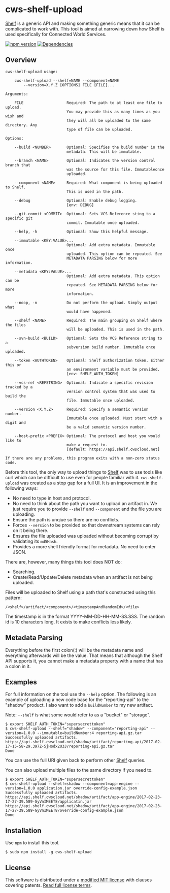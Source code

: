 cws-shelf-upload
================

[Shelf] is a generic API and making something generic means that it can be complicated to work with. This tool is aimed at narrowing down how Shelf is used specifically for Connected World Services.


[![npm version][npm-badge]][npm-link]
[![Dependencies][dependencies-badge]][dependencies-link]

Overview
--------

	cws-shelf-upload usage:

		cws-shelf-upload --shelf=NAME --component=NAME
			--version=X.Y.Z [OPTIONS] FILE [FILE]...

	Arguments:

		FILE                   Required: The path to at least one file to upload.
							   You may provide this as many times as you wish and
							   they will all be uploaded to the same directory. Any
							   type of file can be uploaded.

	Options:

		--build <NUMBER>       Optional: Specifies the build number in the
							   metadata. This will be immutable.

		--branch <NAME>        Optional: Indicates the version control branch that
							   was the source for this file. Immutableonce
							   uploaded.

		--component <NAME>     Required: What component is being uploaded to Shelf.
							   This is used in the path.

		--debug                Optional: Enable debug logging.
							   [env: DEBUG]

		--git-commit <COMMIT>  Optional: Sets VCS Reference sting to a specific git
							   commit. Immutable once uploaded.

		--help, -h             Optional: Show this helpful message.

		--immutable <KEY:VALUE>...
							   Optional: Add extra metadata. Immutable once
							   uploaded. This option can be repeated. See
							   METADATA PARSING below for more information.

		--metadata <KEY:VALUE>...
							   Optional: Add extra metadata. This option can be
							   repeated. See METADATA PARSING below for more
							   information.

		--noop, -n             Do not perform the upload. Simply output what
							   would have happened.

		--shelf <NAME>         Required: The main grouping on Shelf where the files
							   will be uploaded. This is used in the path.

		--svn-build <BUILD>    Optional: Sets the VCS Reference string to a
							   subversion build number. Immutable once uploaded.

		--token <AUTHTOKEN>    Optional: Shelf authorization token. Either this or
							   an environment variable must be provided.
							   [env: SHELF_AUTH_TOKEN]

		--vcs-ref <REFSTRING>  Optional: Indicate a specific revision tracked by a
							   version control system that was used to build the
							   file. Immutable once uploaded.

		--version <X.Y.Z>      Required: Specify a semantic version number.
							   Immutable once uploaded. Must start with a digit and
							   be a valid semantic version number.

		--host-prefix <PREFIX> Optional: The protocol and host you would like to
							   make a request to.
							   [default: https://api.shelf.cwscloud.net]

	If there are any problems, this program exits with a non-zero status code.

Before this tool, the only way to upload things to [Shelf] was to use tools like curl which can be difficult to use even for people familiar with it. `cws-shelf-upload` was created as a stop gap for a full UI. It is an improvement in the following ways:

* No need to type in host and protocol.
* No need to think about the path you want to upload an artifact in. We just require you to provide `--shelf` and `--component` and the file you are uploading.
* Ensure the path is unqiue so there are no conflicts.
* Forces `--version` to be provided so that downstream systems can rely on it being there.
* Ensures the file uploaded was uploaded without becoming corrupt by validating its `md5Hash`.
* Provides a more shell friendly format for metadata. No need to enter JSON.

There are, however, many things this tool does NOT do:

* Searching.
* Create/Read/Update/Delete metadata when an artifact is not being uploaded.

Files will be uploaded to Shelf using a path that's constructed using this pattern:

    /<shelf>/artifact/<component>/<timestampAndRandomId>/<file>

The timestamp is in the format YYYY-MM-DD-HH-MM-SS.SSS. The random id is 10 characters long. It exists to make conflicts less likely.


Metadata Parsing
----------------

Everything before the first colon(:) will be the metadata name and everything afterwards will be the value. That means that although the Shelf API supports it, you cannot make a metadata property with a name that has a colon in it.

Examples
--------

For full information on the tool use the `--help` option. The following is an example of uploading a new code base for the "reporting-api" to the "shadow" product. I also want to add a `buildNumber` to my new artifact.

Note: `--shelf` is what some would refer to as a "bucket" or "storage".

    $ export SHELF_AUTH_TOKEN="supersecrettoken"
    $ cws-shelf-upload --shelf="shadow" --component="reporting-api" --version=1.0.0 --immutable=buildNumber:4 reporting-api.gz.tar
    Successfully uploaded artifacts.
    https://api.shelf.cwscloud.net/shadow/artifact/reporting-api/2017-02-17-15-58-29.397Z-5jHodx2U3J/reporting-api.gz.tar
    Done

You can use the full URI given back to perform other [Shelf] queries.

You can also upload multiple files to the same directory if you need to.

    $ export SHELF_AUTH_TOKEN="supersecrettoken"
    $ cws-shelf-upload --shelf=shadow --component=app-engine --version=1.0.0 application.jar override-config-example.json
    Successfully uploaded artifacts.
    https://api.shelf.cwscloud.net/shadow/artifact/app-engine/2017-02-23-17-27-39.589-GyVnIMEET8/applicatin.jar
    https://api.shelf.cwscloud.net/shadow/artifact/app-engine/2017-02-23-17-27-39.589-GyVnIMEET8/override-config-example.json
    Done


Installation
------------

Use `npm` to install this tool.

    $ sudo npm install -g cws-shelf-upload


License
-------

This software is distributed under a [modified MIT license][LICENSE] with clauses covering patents. [Read full license terms][LICENSE].


[dependencies-badge]: https://img.shields.io/david/connected-world-services/cws-shelf-upload.svg
[dependencies-link]: https://david-dm.org/connected-world-services/cws-shelf-upload
[LICENSE]: LICENSE.md
[npm-badge]: https://img.shields.io/npm/v/cws-shelf-upload.svg
[npm-link]: https://npmjs.org/package/cws-shelf-upload
[Shelf]: https://github.com/not-nexus/shelf
